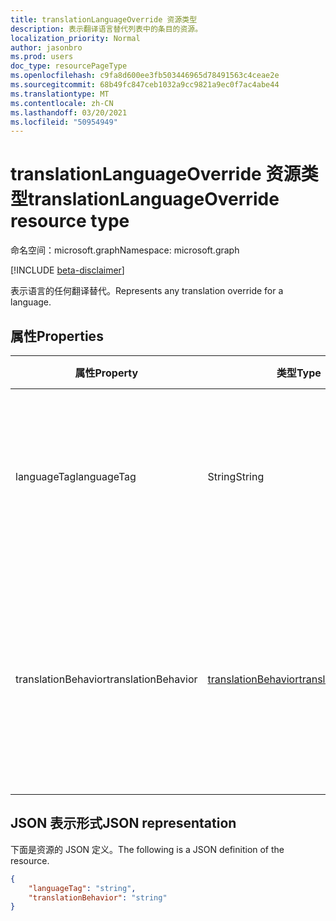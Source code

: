 ```yaml
---
title: translationLanguageOverride 资源类型
description: 表示翻译语言替代列表中的条目的资源。
localization_priority: Normal
author: jasonbro
ms.prod: users
doc_type: resourcePageType
ms.openlocfilehash: c9fa8d600ee3fb503446965d78491563c4ceae2e
ms.sourcegitcommit: 68b49fc847ceb1032a9cc9821a9ec0f7ac4abe44
ms.translationtype: MT
ms.contentlocale: zh-CN
ms.lasthandoff: 03/20/2021
ms.locfileid: "50954949"
---
```

# <a name="translationlanguageoverride-resource-type"></a><span data-ttu-id="e4f63-103">translationLanguageOverride 资源类型</span><span class="sxs-lookup"><span data-stu-id="e4f63-103">translationLanguageOverride resource type</span></span>

<span data-ttu-id="e4f63-104">命名空间：microsoft.graph</span><span class="sxs-lookup"><span data-stu-id="e4f63-104">Namespace: microsoft.graph</span></span>

[!INCLUDE [beta-disclaimer](../../includes/beta-disclaimer.md)]

<span data-ttu-id="e4f63-105">表示语言的任何翻译替代。</span><span class="sxs-lookup"><span data-stu-id="e4f63-105">Represents any translation override for a language.</span></span>

## <a name="properties"></a><span data-ttu-id="e4f63-106">属性</span><span class="sxs-lookup"><span data-stu-id="e4f63-106">Properties</span></span>

|<span data-ttu-id="e4f63-107">属性</span><span class="sxs-lookup"><span data-stu-id="e4f63-107">Property</span></span>             |<span data-ttu-id="e4f63-108">类型</span><span class="sxs-lookup"><span data-stu-id="e4f63-108">Type</span></span>                                         |<span data-ttu-id="e4f63-109">说明</span><span class="sxs-lookup"><span data-stu-id="e4f63-109">Description</span></span>                                                            |
|---------------------|-------------------------------------------------------------|-----------------------------------------------------------------------|
|<span data-ttu-id="e4f63-110">languageTag</span><span class="sxs-lookup"><span data-stu-id="e4f63-110">languageTag</span></span>          |<span data-ttu-id="e4f63-111">String</span><span class="sxs-lookup"><span data-stu-id="e4f63-111">String</span></span>                                       |<span data-ttu-id="e4f63-112">要应用替代的语言。</span><span class="sxs-lookup"><span data-stu-id="e4f63-112">The language to apply the override.</span></span><br><br><span data-ttu-id="e4f63-113">默认返回。</span><span class="sxs-lookup"><span data-stu-id="e4f63-113">Returned by default.</span></span> <span data-ttu-id="e4f63-114">不可为空。</span><span class="sxs-lookup"><span data-stu-id="e4f63-114">Not nullable.</span></span>       |                   
|<span data-ttu-id="e4f63-115">translationBehavior</span><span class="sxs-lookup"><span data-stu-id="e4f63-115">translationBehavior</span></span>  |[<span data-ttu-id="e4f63-116">translationBehavior</span><span class="sxs-lookup"><span data-stu-id="e4f63-116">translationBehavior</span></span>](translationPreferences.md#translationbehavior-values)        |<span data-ttu-id="e4f63-117">语言（如果有）的翻译替代行为。</span><span class="sxs-lookup"><span data-stu-id="e4f63-117">The translation override behavior for the language, if any.</span></span><br><br><span data-ttu-id="e4f63-118">默认返回。</span><span class="sxs-lookup"><span data-stu-id="e4f63-118">Returned by default.</span></span> <span data-ttu-id="e4f63-119">不可为空。</span><span class="sxs-lookup"><span data-stu-id="e4f63-119">Not nullable.</span></span>|

## <a name="json-representation"></a><span data-ttu-id="e4f63-120">JSON 表示形式</span><span class="sxs-lookup"><span data-stu-id="e4f63-120">JSON representation</span></span>

<span data-ttu-id="e4f63-121">下面是资源的 JSON 定义。</span><span class="sxs-lookup"><span data-stu-id="e4f63-121">The following is a JSON definition of the resource.</span></span>

<!--{
  "blockType": "resource",
  "optionalProperties": [],
  "@odata.type": "microsoft.graph.translationLanguageOverride"
}-->

```json
{
    "languageTag": "string",
    "translationBehavior": "string"
}
```
<!-- {
  "type": "#page.annotation",
  "description": translationLanguageOverride resource",
  "keywords": "",
  "section": "documentation",
  "tocPath": ""
}-->


